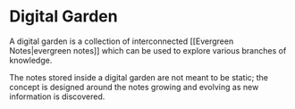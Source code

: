 # Digital Garden
A digital garden is a collection of interconnected [[Evergreen Notes|evergreen notes]] which can be used to explore various branches of knowledge.

The notes stored inside a digital garden are not meant to be static; the concept is designed around the notes growing and evolving as new information is discovered.